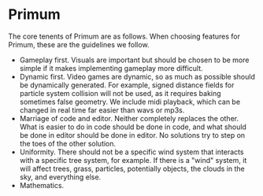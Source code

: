 # Primum

The core tenents of Primum are as follows. When choosing features for Primum, these are the guidelines we follow.
- Gameplay first. Visuals are important but should be chosen to be more simple if it makes implementing gameplay more difficult.
- Dynamic first. Video games are dynamic, so as much as possible should be dynamically generated. For example, signed distance fields for particle system collision will not be used, as it requires baking sometimes false geometry. We include midi playback, which can be changed in real time far easier than wavs or mp3s.
- Marriage of code and editor. Neither completely replaces the other. What is easier to do in code should be done in code, and what should be done in editor should be done in editor. No solutions try to step on the toes of the other solution.
- Uniformity. There should not be a specific wind system that interacts with a specific tree system, for example. If there is a "wind" system, it will affect trees, grass, particles, potentially objects, the clouds in the sky, and everything else.
- Mathematics. 